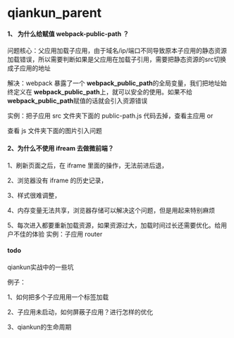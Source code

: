 # qiankun_parent

#### 1、 为什么给赋值 webpack-public-path ？

 问题核心：父应用加载子应用，由于域名/ip/端口不同导致原本子应用的静态资源加载错误，所以需要判断如果是父应用在加载子引用，需要把静态资源的src切换成子应用的地址

解决：webpack 暴露了一个 **webpack_public_path**的全局变量，我们把地址始终定义在 **webpack_public_path**上，就可以安全的使用。如果不给**webpack_public_path**赋值的话就会引入资源错误

实例：把子应用 src 文件夹下面的 public-path.js 代码去掉，查看主应用 or

查看 js 文件夹下面的图片引入问题

#### 2、为什么不使用 ifream 去做微前端？

1、刷新页面之后，在 iframe 里面的操作，无法前进后退，

2、浏览器没有 iframe 的历史记录，

3、样式很难调整，

4、内存变量无法共享，浏览器存储可以解决这个问题，但是用起来特别麻烦

5、每次进入都要重新加载资源，如果资源过大，加载时间过长还需要优化。给用户不佳的体验
实例：子应用 router

#### todo

qiankun实战中的一些坑

例子：

1、如何把多个子应用用一个标签加载

2、子应用未启动，如何屏蔽子应用？进行怎样的优化

3、qiankun的生命周期
